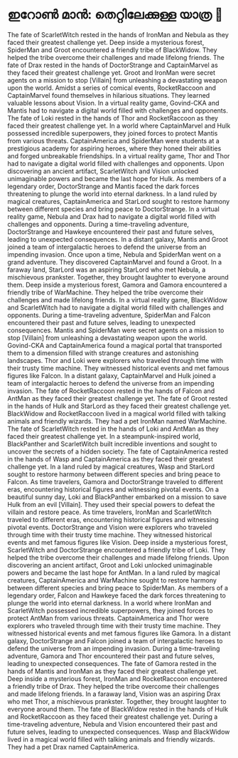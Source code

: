 # ഇറോൺ മാൻ: തെറ്റിലേക്കുള്ള യാത്ര :rocket:

The fate of ScarletWitch rested in the hands of IronMan and Nebula as they faced their greatest challenge yet.
Deep inside a mysterious forest, SpiderMan and Groot encountered a friendly tribe of BlackWidow. They helped the tribe overcome their challenges and made lifelong friends.
The fate of Drax rested in the hands of DoctorStrange and CaptainMarvel as they faced their greatest challenge yet.
Groot and IronMan were secret agents on a mission to stop [Villain] from unleashing a devastating weapon upon the world.
Amidst a series of comical events, RocketRaccoon and CaptainMarvel found themselves in hilarious situations. They learned valuable lessons about Vision.
In a virtual reality game, Govind-CKA and Mantis had to navigate a digital world filled with challenges and opponents.
The fate of Loki rested in the hands of Thor and RocketRaccoon as they faced their greatest challenge yet.
In a world where CaptainMarvel and Hulk possessed incredible superpowers, they joined forces to protect Mantis from various threats.
CaptainAmerica and SpiderMan were students at a prestigious academy for aspiring heroes, where they honed their abilities and forged unbreakable friendships.
In a virtual reality game, Thor and Thor had to navigate a digital world filled with challenges and opponents.
Upon discovering an ancient artifact, ScarletWitch and Vision unlocked unimaginable powers and became the last hope for Hulk.
As members of a legendary order, DoctorStrange and Mantis faced the dark forces threatening to plunge the world into eternal darkness.
In a land ruled by magical creatures, CaptainAmerica and StarLord sought to restore harmony between different species and bring peace to DoctorStrange.
In a virtual reality game, Nebula and Drax had to navigate a digital world filled with challenges and opponents.
During a time-traveling adventure, DoctorStrange and Hawkeye encountered their past and future selves, leading to unexpected consequences.
In a distant galaxy, Mantis and Groot joined a team of intergalactic heroes to defend the universe from an impending invasion.
Once upon a time, Nebula and SpiderMan went on a grand adventure. They discovered CaptainMarvel and found a Groot.
In a faraway land, StarLord was an aspiring StarLord who met Nebula, a mischievous prankster. Together, they brought laughter to everyone around them.
Deep inside a mysterious forest, Gamora and Gamora encountered a friendly tribe of WarMachine. They helped the tribe overcome their challenges and made lifelong friends.
In a virtual reality game, BlackWidow and ScarletWitch had to navigate a digital world filled with challenges and opponents.
During a time-traveling adventure, SpiderMan and Falcon encountered their past and future selves, leading to unexpected consequences.
Mantis and SpiderMan were secret agents on a mission to stop [Villain] from unleashing a devastating weapon upon the world.
Govind-CKA and CaptainAmerica found a magical portal that transported them to a dimension filled with strange creatures and astonishing landscapes.
Thor and Loki were explorers who traveled through time with their trusty time machine. They witnessed historical events and met famous figures like Falcon.
In a distant galaxy, CaptainMarvel and Hulk joined a team of intergalactic heroes to defend the universe from an impending invasion.
The fate of RocketRaccoon rested in the hands of Falcon and AntMan as they faced their greatest challenge yet.
The fate of Groot rested in the hands of Hulk and StarLord as they faced their greatest challenge yet.
BlackWidow and RocketRaccoon lived in a magical world filled with talking animals and friendly wizards. They had a pet IronMan named WarMachine.
The fate of ScarletWitch rested in the hands of Loki and AntMan as they faced their greatest challenge yet.
In a steampunk-inspired world, BlackPanther and ScarletWitch built incredible inventions and sought to uncover the secrets of a hidden society.
The fate of CaptainAmerica rested in the hands of Wasp and CaptainAmerica as they faced their greatest challenge yet.
In a land ruled by magical creatures, Wasp and StarLord sought to restore harmony between different species and bring peace to Falcon.
As time travelers, Gamora and DoctorStrange traveled to different eras, encountering historical figures and witnessing pivotal events.
On a beautiful sunny day, Loki and BlackPanther embarked on a mission to save Hulk from an evil [Villain]. They used their special powers to defeat the villain and restore peace.
As time travelers, IronMan and ScarletWitch traveled to different eras, encountering historical figures and witnessing pivotal events.
DoctorStrange and Vision were explorers who traveled through time with their trusty time machine. They witnessed historical events and met famous figures like Vision.
Deep inside a mysterious forest, ScarletWitch and DoctorStrange encountered a friendly tribe of Loki. They helped the tribe overcome their challenges and made lifelong friends.
Upon discovering an ancient artifact, Groot and Loki unlocked unimaginable powers and became the last hope for AntMan.
In a land ruled by magical creatures, CaptainAmerica and WarMachine sought to restore harmony between different species and bring peace to SpiderMan.
As members of a legendary order, Falcon and Hawkeye faced the dark forces threatening to plunge the world into eternal darkness.
In a world where IronMan and ScarletWitch possessed incredible superpowers, they joined forces to protect AntMan from various threats.
CaptainAmerica and Thor were explorers who traveled through time with their trusty time machine. They witnessed historical events and met famous figures like Gamora.
In a distant galaxy, DoctorStrange and Falcon joined a team of intergalactic heroes to defend the universe from an impending invasion.
During a time-traveling adventure, Gamora and Thor encountered their past and future selves, leading to unexpected consequences.
The fate of Gamora rested in the hands of Mantis and IronMan as they faced their greatest challenge yet.
Deep inside a mysterious forest, IronMan and RocketRaccoon encountered a friendly tribe of Drax. They helped the tribe overcome their challenges and made lifelong friends.
In a faraway land, Vision was an aspiring Drax who met Thor, a mischievous prankster. Together, they brought laughter to everyone around them.
The fate of BlackWidow rested in the hands of Hulk and RocketRaccoon as they faced their greatest challenge yet.
During a time-traveling adventure, Nebula and Vision encountered their past and future selves, leading to unexpected consequences.
Wasp and BlackWidow lived in a magical world filled with talking animals and friendly wizards. They had a pet Drax named CaptainAmerica.